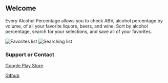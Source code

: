 ## Welcome

Every Alcohol Percentage allows you to check ABV, alcohol percentage by volume, of all your favorite liquors, beers, and wine. Sort by alcohol percentage, search for your selections, and save all of your favorites.

![Favorites list](https://c1.staticflickr.com/5/4226/34917682296_a514cbbcce.jpg "Favorites List")
![Searching list](https://c1.staticflickr.com/5/4246/34794167912_6dda578778.jpg "Searching list")

### Support or Contact

[Google Play Store](https://play.google.com/store/apps/details?id=com.cs499.ryan.everyalcoholpercentage&hl=en)

[Github](https://github.com/rwhere/EveryAlcoholPercentage)
